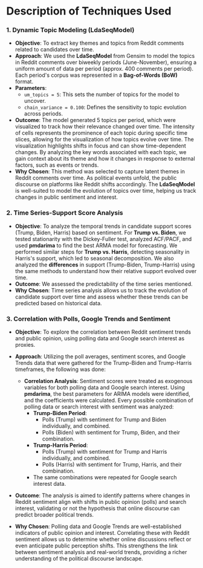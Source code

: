 # Description of Techniques Used

### 1. **Dynamic Topic Modeling (LdaSeqModel)**
   - **Objective**: To extract key themes and topics from Reddit comments related to candidates over time.
   - **Approach**: We used the **LdaSeqModel** from Gensim to model the topics in Reddit comments over biweekly periods (June-November), ensuring a uniform amount of data per period (approx. 400 comments per period). Each period's corpus was represented in a **Bag-of-Words (BoW)** format.
   - **Parameters**: 
     - `um_topics = 5`: This sets the number of topics for the model to uncover.
     - `chain_variance = 0.100`: Defines the sensitivity to topic evolution across periods.
   - **Outcome**: The model generated 5 topics per period, which were visualized to track how their relevance changed over time. The intensity of cells represents the prominence of each topic during specific time slices, allowing for the visualization of how topics evolve over time. The visualization highlights shifts in focus and can show time-dependent changes. By analyzing the key words associated with each topic, we gain context about its theme and how it changes in response to external factors, such as events or trends.
   - **Why Chosen**: This method was selected to capture latent themes in Reddit comments over time. As political events unfold, the public discourse on platforms like Reddit shifts accordingly. The **LdaSeqModel** is well-suited to model the evolution of topics over time, helping us track changes in public sentiment and interest.

### 2. **Time Series-Support Score Analysis**
   - **Objective**: To analyze the temporal trends in candidate support scores (Trump, Biden, Harris) based on sentiment. For **Trump vs. Biden**, we tested stationarity with the Dickey-Fuller test, analyzed ACF/PACF, and used **pmdarima** to find the best ARMA model for forecasting. We performed similar steps for **Trump vs. Harris**, detecting seasonality in Harris's support, which led to seasonal decomposition. We also analyzed the **differences** in support (Trump-Biden, Trump-Harris) using the same methods to understand how their relative support evolved over time.
   - **Outcome**: We assessed the predictability of the time series mentioned.
   - **Why Chosen**: Time series analysis allows us to track the evolution of candidate support over time and assess whether these trends can be predicted based on historical data. 

### 3. **Correlation with Polls, Google Trends and Sentiment**
   - **Objective**: To explore the correlation between Reddit sentiment trends and public opinion, using polling data and Google search interest as proxies.  
   - **Approach**: Utilizing the poll averages, sentiment scores, and Google Trends data that were gathered for the Trump-Biden and Trump-Harris timeframes, the following was done:
      - **Correlation Analysis**: Sentiment scores were treated as exogenous variables for both polling data and Google search interest. Using **pmdarima**, the best parameters for ARIMA models were identified, and the coefficients were calculated. Every possible combination of polling data or search interest with sentiment was analyzed:
         - **Trump-Biden Period**: 
            - Polls (Trump) with sentiment for Trump and Biden individually, and combined.
            - Polls (Biden) with sentiment for Trump, Biden, and their combination.
         - **Trump-Harris Period**: 
            - Polls (Trump) with sentiment for Trump and Harris individually, and combined.
            - Polls (Harris) with sentiment for Trump, Harris, and their combination.  
         - The same combinations were repeated for Google search interest data.  

   - **Outcome**: The analysis is aimed to identify patterns where changes in Reddit sentiment align with shifts in public opinion (polls) and search interest, validating or not the hypothesis that online discourse can predict broader political trends.  
   - **Why Chosen**: Polling data and Google Trends are well-established indicators of public opinion and interest. Correlating these with Reddit sentiment allows us to determine whether online discussions reflect or even anticipate public perception shifts. This strengthens the link between sentiment analysis and real-world trends, providing a richer understanding of the political discourse landscape.

